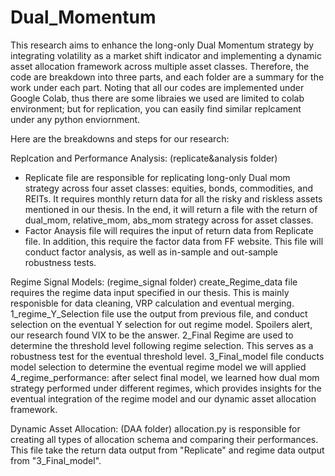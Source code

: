 # Dual_Momentum

This research aims to enhance the long-only Dual Momentum strategy by integrating volatility as a market shift indicator and implementing a dynamic asset allocation framework across multiple asset classes. Therefore, the code are breakdown into three parts, and each folder are a summary for the work under each part. Noting that all our codes are implemented under Google Colab, thus there are some libraies we used are limited to colab environment; but for replication, you can easily find similar replcament under any python enviornment.

Here are the breakdowns and steps for our research:

Replcation and Performance Analysis: (replicate&analysis folder)
* Replicate file are responsible for replicating long-only Dual mom strategy across four asset classes: equities, bonds, commodities, and REITs. It requires monthly return data for all the risky and riskless assets mentioned in our thesis. In the end, it will return a file with the return of dual_mom, relative_mom, abs_mom strategy across for asset classes.
* Factor Anaysis file will requires the input of return data from Replicate file. In addition, this require the factor data from FF website. This file will conduct factor analysis, as well as in-sample and out-sample robustness tests.

Regime Signal Models: (regime_signal folder)
create_Regime_data file requires the regime data input specified in our thesis. This is mainly responisble for data cleaning, VRP calculation and eventual merging.
1_regime_Y_Selection file use the output from previous file, and conduct selection on the eventual Y selection for out regime model. Spoilers alert, our research found VIX to be the answer.
2_Final Regime are used to determine the threshold level following regime selection. This serves as a robustness test for the eventual threshold level.
3_Final_model file conducts model selection to determine the eventual regime model we will applied
4_regime_performance: after select final model, we learned how dual mom strategy performed under different regimes, which provides insights for the eventual integration of the regime model and our dynamic asset allocation framework.

Dynamic Asset Allocation: (DAA folder)
allocation.py is responsible for creating all types of allocation schema and comparing their performances. This file take the return data output from "Replicate" and regime data output from "3_Final_model".
